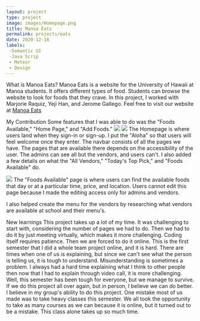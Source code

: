 ```yaml
---
layout: project
type: project
image: images/Homepage.png
title: Manoa Eats 
permalink: projects/eats
date: 2020-12-18
labels: 
 -Semantic UI
 -Java Scrip
 - Meteor 
 - Design
---
```

What is Manoa Eats? 
Manoa Eats is a website for the University of Hawaii at Manoa students. It offers different types of food. Students can browse the website to look for foods that they crave.  In this project, I worked with Marjorie Raquiz, Yeji Han, and Jerome Gallego. 
Feel free to visit our website at [Manoa Eats](https://manoaeats.xyz/)

My Contribution
Some features that I was able to do was the "Foods Available," "Home Page," and "Add Foods." 
<image class="ui huge centered image" src="/images/AddFood.png">
<image class="ui huge centered image" src="/images/Homepage.png">
The Homepage is where users land when they sign-in or sign-up. I put the "Aloha" so that users will feel welcome once they enter. The navbar consists of all the pages we have. The pages that are available there depends on the accessibility of the user. The admins can see all but the vendors, and users can't.  I also added a few details on what the "All Vendors," "Today's Top Pick," and "Foods Available" do. 

<image class="ui huge centered image" src="/images/FoodsAvailable.png">
The "Foods Available" page is where users can find the available foods that day or at a particular time, price, and location. Users cannot edit this page because I made the editing access only for admins and vendors. 

I also helped create the menu for the vendors by researching what vendors are available at school and their menu's. 

New learnings 
This project takes up a lot of my time. It was challenging to start with, considering the number of pages we had to do.  Then we had to do it by just meeting virtually, which makes it more challenging.  Coding itself requires patience. Then we are forced to do it online. This is the first semester that I did a whole team project online, and it is hard. There are times when one of us is explaining, but since we can't see what the person is telling us, it is tough to understand. Misunderstanding is sometimes a problem. I always had a hard time explaining what  I think to other people then now that I had to explain through video call, it is more challenging. Well, this semester has been tough for everyone, but we manage to survive. If we do this project all over again, but in person, I believe we can do better. I believe in my group's ability to do this project. One mistake most of us made was to take heavy classes this semester. We all took the opportunity to take as many courses as we can because it is online, but it turned out to be a mistake. This class alone takes up so much time. 
